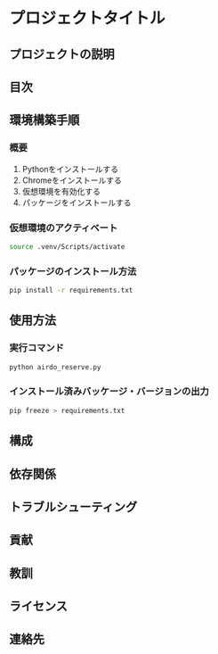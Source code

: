 # プロジェクトタイトル

## プロジェクトの説明

## 目次

## 環境構築手順
### 概要
1. Pythonをインストールする
1. Chromeをインストールする
1. 仮想環境を有効化する
1. パッケージをインストールする

### 仮想環境のアクティベート
``` bash
source .venv/Scripts/activate
```

### パッケージのインストール方法
``` bash
pip install -r requirements.txt
```

## 使用方法
### 実行コマンド
``` bash
python airdo_reserve.py
```
### インストール済みバッケージ・バージョンの出力
``` bash
pip freeze > requirements.txt
```

## 構成

## 依存関係

## トラブルシューティング

## 貢献

## 教訓

## ライセンス

## 連絡先